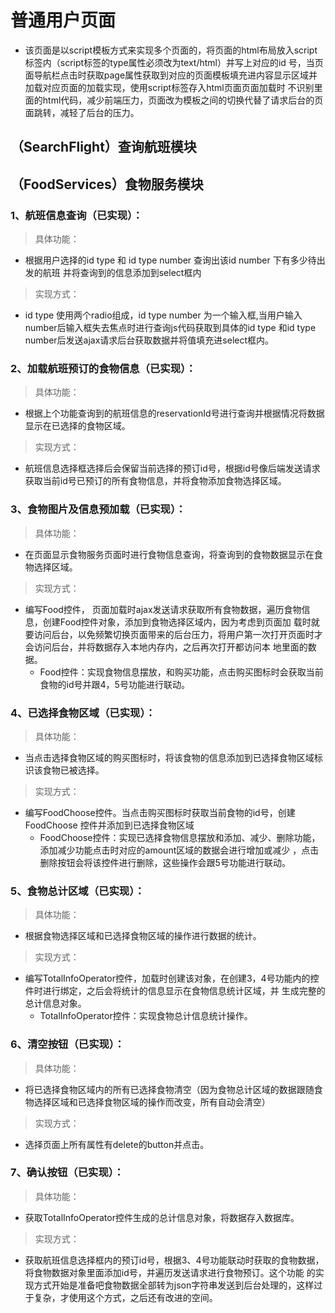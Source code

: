 

# 普通用户页面
* 该页面是以script模板方式来实现多个页面的，将页面的html布局放入script标签内（script标签的type属性必须改为text/html）并写上对应的id
号，当页面导航栏点击时获取page属性获取到对应的页面模板填充进内容显示区域并加载对应页面的加载实现，使用script标签存入html页面页面加载时
不识别里面的html代码，减少前端压力，页面改为模板之间的切换代替了请求后台的页面跳转，减轻了后台的压力。
## （SearchFlight）查询航班模块

## （FoodServices）食物服务模块
### 1、航班信息查询（已实现）：
> 具体功能：
* 根据用户选择的id type 和 id type number 查询出该id number 下有多少待出发的航班
并将查询到的信息添加到select框内
> 实现方式：
* id type 使用两个radio组成，id type number 为一个输入框,当用户输入number后输入框失去焦点时进行查询js代码获取到具体的id type
和id type number后发送ajax请求后台获取数据并将值填充进select框内。
### 2、加载航班预订的食物信息（已实现）：
> 具体功能：
* 根据上个功能查询到的航班信息的reservationId号进行查询并根据情况将数据显示在已选择的食物区域。
> 实现方式：
* 航班信息选择框选择后会保留当前选择的预订id号，根据id号像后端发送请求获取当前id号已预订的所有食物信息，并将食物添加食物选择区域。
### 3、食物图片及信息预加载（已实现）：
> 具体功能：
* 在页面显示食物服务页面时进行食物信息查询，将查询到的食物数据显示在食物选择区域。
> 实现方式：
* 编写Food控件， 页面加载时ajax发送请求获取所有食物数据，遍历食物信息，创建Food控件对象，添加到食物选择区域内，因为考虑到页面加
载时就要访问后台，以免频繁切换页面带来的后台压力，将用户第一次打开页面时才会访问后台，并将数据存入本地内存内，之后再次打开都访问本
地里面的数据。
    * Food控件：实现食物信息摆放，和购买功能，点击购买图标时会获取当前食物的id号并跟4，5号功能进行联动。
### 4、已选择食物区域（已实现）：
> 具体功能：
* 当点击选择食物区域的购买图标时，将该食物的信息添加到已选择食物区域标识该食物已被选择。
> 实现方式：
* 编写FoodChoose控件。当点击购买图标时获取当前食物的id号，创建FoodChoose
控件并添加到已选择食物区域
    * FoodChoose控件：实现已选择食物信息摆放和添加、减少、删除功能，添加减少功能点击时对应的amount区域的数据会进行增加或减少
    ，点击删除按钮会将该控件进行删除，这些操作会跟5号功能进行联动。
### 5、食物总计区域（已实现）：
> 具体功能：
* 根据食物选择区域和已选择食物区域的操作进行数据的统计。
> 实现方式：
* 编写TotalInfoOperator控件，加载时创建该对象，在创建3，4号功能内的控件时进行绑定，之后会将统计的信息显示在食物信息统计区域，并
生成完整的总计信息对象。
    * TotalInfoOperator控件：实现食物总计信息统计操作。
### 6、清空按钮（已实现）：
> 具体功能：
* 将已选择食物区域内的所有已选择食物清空（因为食物总计区域的数据跟随食物选择区域和已选择食物区域的操作而改变，所有自动会清空）
> 实现方式：
* 选择页面上所有属性有delete的button并点击。
### 7、确认按钮（已实现）：
> 具体功能：
* 获取TotalInfoOperator控件生成的总计信息对象，将数据存入数据库。
> 实现方式：
* 获取航班信息选择框内的预订id号，根据3、4号功能联动时获取的食物数据，将食物数据对象里面添加id号，并遍历发送请求进行食物预订。这个功能
的实现方式开始是准备吧食物数据全部转为json字符串发送到后台处理的，这样过于复杂，才使用这个方式，之后还有改进的空间。